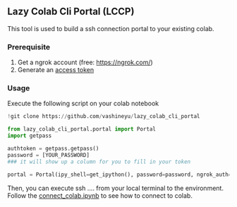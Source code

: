 ## Lazy Colab Cli Portal (LCCP)
This tool is used to build a ssh connection portal to your existing colab.  

### Prerequisite
1. Get a ngrok account (free: https://ngrok.com/)
2. Generate an [access token](https://dashboard.ngrok.com/auth/your-authtoken)  

### Usage
Execute the following script on your colab notebook  
```python
!git clone https://github.com/vashineyu/lazy_colab_cli_portal

from lazy_colab_cli_portal.portal import Portal
import getpass

authtoken = getpass.getpass()
password = [YOUR_PASSWORD]
### it will show up a column for you to fill in your token

portal = Portal(ipy_shell=get_ipython(), password=password, ngrok_auth=authtoken)
```
Then, you can execute ssh .... from your local terminal to the environment.  
Follow the [connect_colab.ipynb](./connect_colab.ipynb) to see how to connect to colab.

